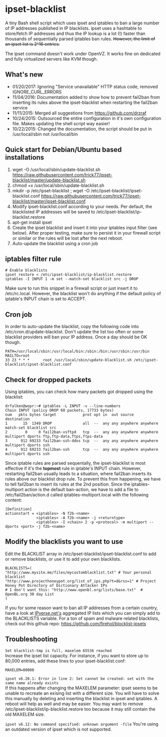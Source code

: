 ipset-blacklist
===============

A tiny Bash shell script which uses ipset and iptables to ban a large number of IP addresses published in IP blacklists. ipset uses a hashtable to store/fetch IP addresses and thus the IP lookup is a lot (!) faster than thousands of sequentially parsed iptables ban rules. ~~However, the limit of an ipset list is 2^16 entries.~~

The ipset command doesn't work under OpenVZ. It works fine on dedicated and fully virtualized servers like KVM though.

## What's new
- 01/20/2017: Ignoring "Service unavailable" HTTP status code, removed IGNORE_CURL_ERRORS 
- 11/04/2016: Documentation added to show how to prevent fail2ban from inserting its rules above the ipset-blacklist when restarting the fail2ban service
- 11/11/2015: Merged all suggestions from https://github.com/drzraf
- 10/24/2015: Outsourced the entire configuration in it's own configuration file. Makes updating the shell script way easier!
- 10/22/2015: Changed the documentation, the script should be put in /usr/local/sbin not /usr/local/bin

## Quick start for Debian/Ubuntu based installations
1. wget -O /usr/local/sbin/update-blacklist.sh https://raw.githubusercontent.com/trick77/ipset-blacklist/master/update-blacklist.sh
2. chmod +x /usr/local/sbin/update-blacklist.sh
2. mkdir -p /etc/ipset-blacklist ; wget -O /etc/ipset-blacklist/ipset-blacklist.conf https://raw.githubusercontent.com/trick77/ipset-blacklist/master/ipset-blacklist.conf
2. Modify ipset-blacklist.conf according to your needs. Per default, the blacklisted IP addresses will be saved to /etc/ipset-blacklist/ip-blacklist.restore
3. apt-get install ipset
4. Create the ipset blacklist and insert it into your iptables input filter (see below). After proper testing, make sure to persist it in your firewall script or similar or the rules will be lost after the next reboot.
5. Auto-update the blacklist using a cron job

## iptables filter rule
```
# Enable blacklists
ipset restore < /etc/ipset-blacklist/ip-blacklist.restore
iptables -I INPUT 1 -m set --match-set blacklist src -j DROP
```
Make sure to run this snippet in a firewall script or just insert it to /etc/rc.local. However, the blacklist won't do anything if the default policy of iptable's INPUT chain is set to ACCEPT.

## Cron job
In order to auto-update the blacklist, copy the following code into /etc/cron.d/update-blacklist. Don't update the list too often or some blacklist providers will ban your IP address. Once a day should be OK though.
```
PATH=/usr/local/sbin:/usr/local/bin:/sbin:/bin:/usr/sbin:/usr/bin
MAILTO=root
33 23 * * *      root /usr/local/sbin/update-blacklist.sh /etc/ipset-blacklist/ipset-blacklist.conf
```

## Check for dropped packets
Using iptables, you can check how many packets got dropped using the blacklist:

```
drfalken@wopr:~# iptables -L INPUT -v --line-numbers
Chain INPUT (policy DROP 60 packets, 17733 bytes)
num   pkts bytes target            prot opt in  out source   destination
1       15  1349 DROP              all  --  any any anywhere anywhere     match-set blacklist src
2        0     0 fail2ban-vsftpd   tcp  --  any any anywhere anywhere     multiport dports ftp,ftp-data,ftps,ftps-data
3      912 69233 fail2ban-ssh-ddos tcp  --  any any anywhere anywhere     multiport dports ssh
4      912 69233 fail2ban-ssh      tcp  --  any any anywhere anywhere     multiport dports ssh
```
Since iptable rules are parsed sequentally, the ipset-blacklist is most effective if it's the **topmost** rule in iptable's INPUT chain. However, restarting fail2ban usually leads to a situation, where fail2ban inserts its rules above our blacklist drop rule. To prevent this from happening, we have to tell fail2ban to insert its rules at the 2nd position. Since the iptables-multiport action is the default ban-action, we have to add a file to /etc/fail2ban/action.d called iptables-multiport.local with the following content:
```
[Definition]
actionstart = <iptables> -N f2b-<name>
              <iptables> -A f2b-<name> -j <returntype>
              <iptables> -I <chain> 2 -p <protocol> -m multiport --dports <port> -j f2b-<name>
```

## Modify the blacklists you want to use
Edit the BLACKLIST array in /etc/ipset-blacklist/ipset-blacklist.conf to add or remove blacklists, or use it to add your own blacklists.
```
BLACKLISTS=(
"http://www.mysite.me/files/mycustomblacklist.txt" # Your personal blacklist
"http://www.projecthoneypot.org/list_of_ips.php?t=d&rss=1" # Project Honey Pot Directory of Dictionary Attacker IPs
# I don't want this: "http://www.openbl.org/lists/base.txt"  # OpenBL.org 30 day List
)
```
If you for some reason want to ban all IP addresses from a certain country, have a look at [IPverse.net's](http://ipverse.net/ipblocks/data/countries/) aggregated IP lists which you can simply add to the BLACKLISTS variable. For a ton of spam and malware related blacklists, check out this github repo: https://github.com/firehol/blocklist-ipsets

## Troubleshooting

```Set blacklist-tmp is full, maxelem 65536 reached```   
Increase the ipset list capacity. For instance, if you want to store up to 80,000 entries, add these lines to your ipset-blacklist.conf:  
```
MAXELEM=80000
```

```ipset v6.20.1: Error in line 2: Set cannot be created: set with the same name already exists```   
If this happens after changing the MAXELEM parameter: ipset seems to be unable to recreate an exising list with a different size. You will have to solve this manually by deleting and inserting the blacklist in ipset and iptables. A reboot will help as well and may be easier. You may want to remove /etc/ipset-blacklist/ip-blacklist.restore too because it may still contain the old MAXELEM size.

```ipset v6.12: No command specified: unknown argument -file```
You're using an outdated version of ipset which is not supported.

